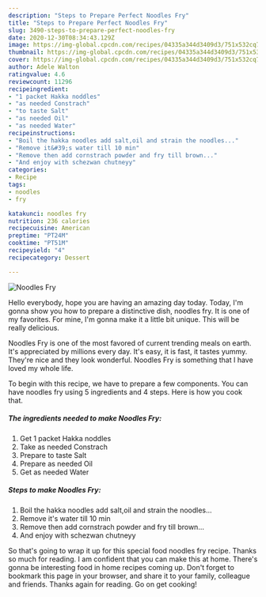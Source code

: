 ```yaml
---
description: "Steps to Prepare Perfect Noodles Fry"
title: "Steps to Prepare Perfect Noodles Fry"
slug: 3490-steps-to-prepare-perfect-noodles-fry
date: 2020-12-30T08:34:43.129Z
image: https://img-global.cpcdn.com/recipes/04335a344d3409d3/751x532cq70/noodles-fry-recipe-main-photo.jpg
thumbnail: https://img-global.cpcdn.com/recipes/04335a344d3409d3/751x532cq70/noodles-fry-recipe-main-photo.jpg
cover: https://img-global.cpcdn.com/recipes/04335a344d3409d3/751x532cq70/noodles-fry-recipe-main-photo.jpg
author: Adele Walton
ratingvalue: 4.6
reviewcount: 11296
recipeingredient:
- "1 packet Hakka noddles"
- "as needed Constrach"
- "to taste Salt"
- "as needed Oil"
- "as needed Water"
recipeinstructions:
- "Boil the hakka noodles add salt,oil and strain the noodles..."
- "Remove it&#39;s water till 10 min"
- "Remove then add cornstrach powder and fry till brown..."
- "And enjoy with schezwan chutneyy"
categories:
- Recipe
tags:
- noodles
- fry

katakunci: noodles fry 
nutrition: 236 calories
recipecuisine: American
preptime: "PT24M"
cooktime: "PT51M"
recipeyield: "4"
recipecategory: Dessert

---
```



![Noodles Fry](https://img-global.cpcdn.com/recipes/04335a344d3409d3/751x532cq70/noodles-fry-recipe-main-photo.jpg)

Hello everybody, hope you are having an amazing day today. Today, I'm gonna show you how to prepare a distinctive dish, noodles fry. It is one of my favorites. For mine, I'm gonna make it a little bit unique. This will be really delicious.



Noodles Fry is one of the most favored of current trending meals on earth. It's appreciated by millions every day. It's easy, it is fast, it tastes yummy. They're nice and they look wonderful. Noodles Fry is something that I have loved my whole life.


To begin with this recipe, we have to prepare a few components. You can have noodles fry using 5 ingredients and 4 steps. Here is how you cook that.

<!--inarticleads1-->

##### The ingredients needed to make Noodles Fry:

1. Get 1 packet Hakka noddles
1. Take as needed Constrach
1. Prepare to taste Salt
1. Prepare as needed Oil
1. Get as needed Water




<!--inarticleads2-->

##### Steps to make Noodles Fry:

1. Boil the hakka noodles add salt,oil and strain the noodles...
1. Remove it&#39;s water till 10 min
1. Remove then add cornstrach powder and fry till brown...
1. And enjoy with schezwan chutneyy




So that's going to wrap it up for this special food noodles fry recipe. Thanks so much for reading. I am confident that you can make this at home. There's gonna be interesting food in home recipes coming up. Don't forget to bookmark this page in your browser, and share it to your family, colleague and friends. Thanks again for reading. Go on get cooking!
